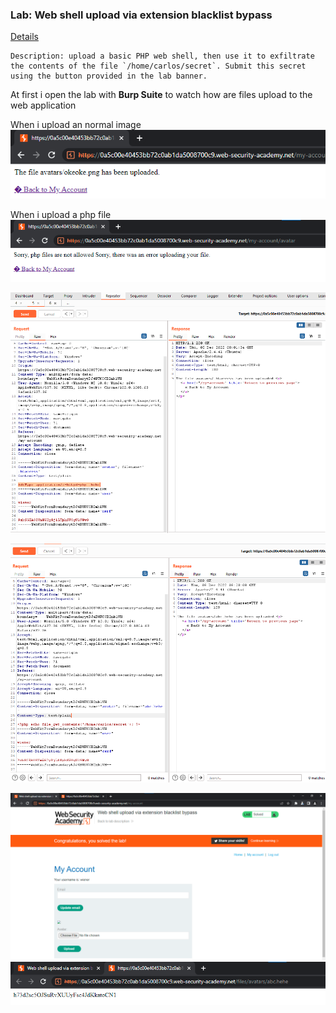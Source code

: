 ### Lab: Web shell upload via extension blacklist bypass
[Details](https://portswigger.net/web-security/file-upload/lab-file-upload-web-shell-upload-via-extension-blacklist-bypass)

	Description: upload a basic PHP web shell, then use it to exfiltrate the contents of the file `/home/carlos/secret`. Submit this secret using the button provided in the lab banner.

At first i open the lab with **Burp Suite** to watch how are files upload to the web application

When i upload an normal image
![](../../Img_note/Pasted%20image%2020221208142233.png)

When i upload a php file
![](../../Img_note/Pasted%20image%2020221208142313.png)

![](../../Img_note/Pasted%20image%2020221208150156.png)

![](../../Img_note/Pasted%20image%2020221208150319.png)


![](../../Img_note/Pasted%20image%2020221208152638.png)
![](../../Img_note/Pasted%20image%2020221208152410.png)
